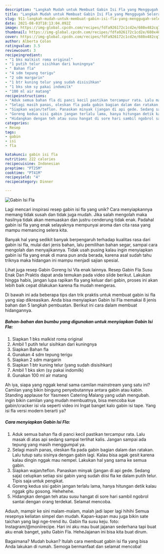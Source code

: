 ```yaml
---
description: "Langkah Mudah untuk Membuat Gabin Isi Fla yang Menggugah Selera"
title: "Langkah Mudah untuk Membuat Gabin Isi Fla yang Menggugah Selera"
slug: 911-langkah-mudah-untuk-membuat-gabin-isi-fla-yang-menggugah-selera
date: 2021-08-03T18:13:04.092Z
image: https://img-global.cpcdn.com/recipes/fdfa926172c1cd2e/680x482cq70/gabin-isi-fla-foto-resep-utama.jpg
thumbnail: https://img-global.cpcdn.com/recipes/fdfa926172c1cd2e/680x482cq70/gabin-isi-fla-foto-resep-utama.jpg
cover: https://img-global.cpcdn.com/recipes/fdfa926172c1cd2e/680x482cq70/gabin-isi-fla-foto-resep-utama.jpg
author: Alberta Colon
ratingvalue: 3.5
reviewcount: 3
recipeingredient:
- "1 bks malkist roma original"
- "1 putih telur sisihkan dari kuningnya"
- " Bahan fla"
- "4 sdm tepung terigu"
- "2 sdm margarin"
- "1 btr kuning telur yang sudah disisihkan"
- "1 bks skm sy pakai indomilk"
- "100 ml air matang"
recipeinstructions:
- "Aduk semua bahan fla di panci kecil pastikan tercampur rata. Lalu masak di atas api sedang sampai terlihat kalis. Jangan sampai ada tepung yang masih menggumpal ya."
- "Selagi masih panas, oleskan fla pada gabin bagian dalam dan ratakan. Lalu tutup satu sisinya dengan gabin lagi. Kalau bisa agak gesit karena kalau dingin nggak mau nempel. Lakukan hal yang sama ke semua gabin."
- "Siapkan wajan/teflon. Panaskan minyak (jangan di api gede. Sedang saja) celupkan setiap sisi gabin yang sudah diisi fla ke dalam putih telur. Tipis saja untuk pengikat."
- "Goreng kedua sisi gabin jangan terlalu lama, hanya hitungan detik kalau nggak gitu gosong. Hehehehe."
- "Hidangkan dengan teh atau susu hangat di sore hari sambil ngobrol santai dengan orang terdekat. Selamat mencoba."
categories:
- Resep
tags:
- gabin
- isi
- fla

katakunci: gabin isi fla 
nutrition: 222 calories
recipecuisine: Indonesian
preptime: "PT25M"
cooktime: "PT41M"
recipeyield: "4"
recipecategory: Dinner

---
```



![Gabin Isi Fla](https://img-global.cpcdn.com/recipes/fdfa926172c1cd2e/680x482cq70/gabin-isi-fla-foto-resep-utama.jpg)

Lagi mencari inspirasi resep gabin isi fla yang unik? Cara menyiapkannya memang tidak susah dan tidak juga mudah. Jika salah mengolah maka hasilnya tidak akan memuaskan dan justru cenderung tidak enak. Padahal gabin isi fla yang enak selayaknya mempunyai aroma dan cita rasa yang mampu memancing selera kita.

Banyak hal yang sedikit banyak berpengaruh terhadap kualitas rasa dari gabin isi fla, mulai dari jenis bahan, lalu pemilihan bahan segar, sampai cara mengolah dan menyajikannya. Tidak usah pusing kalau ingin menyiapkan gabin isi fla yang enak di mana pun anda berada, karena asal sudah tahu triknya maka hidangan ini mampu menjadi sajian spesial.

Lihat juga resep Gabin Goreng Isi Vla enak lainnya. Resep Gabin Fla Susu Enak Dan Praktis dapat anda temukan pada video slide berikut. Lakukan hingga habis, jangan lupa rapikan fla yang keluar dari gabin, proses ini akan lebih baik cepat dilakukan karena fla mudah mengeras.


Di bawah ini ada beberapa tips dan trik praktis untuk membuat gabin isi fla yang siap dikreasikan. Anda bisa menyiapkan Gabin Isi Fla memakai 8 jenis bahan dan 5 langkah pembuatan. Berikut ini cara dalam membuat hidangannya.

<!--inarticleads1-->

##### Bahan-bahan dan bumbu yang digunakan untuk menyiapkan Gabin Isi Fla:

1. Siapkan 1 bks malkist roma original
1. Ambil 1 putih telur sisihkan dari kuningnya
1. Siapkan  Bahan fla
1. Gunakan 4 sdm tepung terigu
1. Siapkan 2 sdm margarin
1. Siapkan 1 btr kuning telur (yang sudah disisihkan)
1. Ambil 1 bks skm (sy pakai indomilk)
1. Gunakan 100 ml air matang


Ah iya, siapa yang nggak kenal sama camilan mainstream yang satu ini? Camilan yang bikin bingung penyebutannya antara gabin atau kabin. Standing applause for Yasmeen Catering Malang yang udah mengubah. ingin bikin camilan yang mudah membuatnya, bisa mencoba kue gabin/cracker isi vla seperti video ini Ingat banget kalo gabin isi tape. Yang isi fla versi modern berarti ya? 

<!--inarticleads2-->

##### Cara menyiapkan Gabin Isi Fla:

1. Aduk semua bahan fla di panci kecil pastikan tercampur rata. Lalu masak di atas api sedang sampai terlihat kalis. Jangan sampai ada tepung yang masih menggumpal ya.
1. Selagi masih panas, oleskan fla pada gabin bagian dalam dan ratakan. Lalu tutup satu sisinya dengan gabin lagi. Kalau bisa agak gesit karena kalau dingin nggak mau nempel. Lakukan hal yang sama ke semua gabin.
1. Siapkan wajan/teflon. Panaskan minyak (jangan di api gede. Sedang saja) celupkan setiap sisi gabin yang sudah diisi fla ke dalam putih telur. Tipis saja untuk pengikat.
1. Goreng kedua sisi gabin jangan terlalu lama, hanya hitungan detik kalau nggak gitu gosong. Hehehehe.
1. Hidangkan dengan teh atau susu hangat di sore hari sambil ngobrol santai dengan orang terdekat. Selamat mencoba.


Aduuh, mampir ke sini malam-malam, malah jadi laper lagi hihihi Semua resepnya keliatan simpel dan mudah. Kapan-kapan mau juga bikin sate taichan yang lagi nge-trend itu. Gabin fla susu keju. foto: Instagram/@moniirecipe. Hari ini aku mau buat jajanan sederhana tapi buat aku enak banget, yaitu Gabin Fla. HeheJajanan ini bisa kita buat dirum. 

Bagaimana? Mudah bukan? Itulah cara membuat gabin isi fla yang bisa Anda lakukan di rumah. Semoga bermanfaat dan selamat mencoba!
